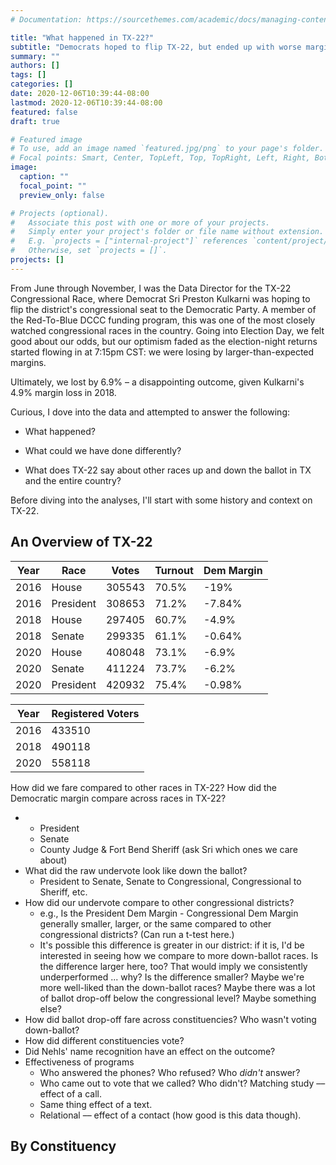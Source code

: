 ```yaml
---
# Documentation: https://sourcethemes.com/academic/docs/managing-content/

title: "What happened in TX-22?"
subtitle: "Democrats hoped to flip TX-22, but ended up with worse margins than in 2018."
summary: ""
authors: []
tags: []
categories: []
date: 2020-12-06T10:39:44-08:00
lastmod: 2020-12-06T10:39:44-08:00
featured: false
draft: true

# Featured image
# To use, add an image named `featured.jpg/png` to your page's folder.
# Focal points: Smart, Center, TopLeft, Top, TopRight, Left, Right, BottomLeft, Bottom, BottomRight.
image:
  caption: ""
  focal_point: ""
  preview_only: false

# Projects (optional).
#   Associate this post with one or more of your projects.
#   Simply enter your project's folder or file name without extension.
#   E.g. `projects = ["internal-project"]` references `content/project/deep-learning/index.md`.
#   Otherwise, set `projects = []`.
projects: []
---
```


From June through November, I was the Data Director for the TX-22 Congressional Race, where Democrat Sri Preston Kulkarni was hoping to flip the district's congressional seat to the Democratic Party. A member of the Red-To-Blue DCCC funding program, this was one of the most closely watched congressional races in the country. Going into Election Day, we felt good about our odds, but our optimism faded as the election-night returns started flowing in at 7:15pm CST: we were losing by larger-than-expected margins.

Ultimately, we lost by 6.9% – a disappointing outcome, given Kulkarni's 4.9% margin loss in 2018.

Curious, I dove into the data and attempted to answer the following:

* What happened?

* What could we have done differently?
* What does TX-22 say about other races up and down the ballot in TX and the entire country?

Before diving into the analyses, I'll start with some history and context on TX-22.

## An Overview of TX-22



| Year | Race      | Votes  | Turnout | Dem Margin |
| ---- | --------- | ------ | ------- | ---------- |
| 2016 | House     | 305543 | 70.5%   | -19%       |
| 2016 | President | 308653 | 71.2%   | -7.84%     |
| 2018 | House     | 297405 | 60.7%   | -4.9%      |
| 2018 | Senate    | 299335 | 61.1%   | -0.64%     |
| 2020 | House     | 408048 | 73.1%   | -6.9%      |
| 2020 | Senate    | 411224 | 73.7%   | -6.2%      |
| 2020 | President | 420932 | 75.4%   | -0.98%     |

| Year | Registered Voters |
| ---- | ----------------- |
| 2016 | 433510            |
| 2018 | 490118            |
| 2020 | 558118            |



How did we fare compared to other races in TX-22? How did the Democratic margin compare across races in TX-22?

* * President
  * Senate
  * County Judge & Fort Bend Sheriff (ask Sri which ones we care about)
* What did the raw undervote look like down the ballot?
  * President to Senate, Senate to Congressional, Congressional to Sheriff, etc.
* How did our undervote compare to other congressional districts?
  * e.g., Is the President Dem Margin - Congressional Dem Margin generally smaller, larger, or the same compared to other congressional districts? (Can run a t-test here.)
  * It's possible this difference is greater in our district: if it is, I'd be interested in seeing how we compare to more down-ballot races. Is the difference larger here, too? That would imply we consistently underperformed ... why? Is the difference smaller? Maybe we're more well-liked than the down-ballot races? Maybe there was a lot of ballot drop-off below the congressional level? Maybe something else?
* How did ballot drop-off fare across constituencies? Who wasn't voting down-ballot?
* How did different constituencies vote?
* Did Nehls' name recognition have an effect on the outcome?
* Effectiveness of programs
  * Who answered the phones? Who refused? Who *didn't* answer?
  * Who came out to vote that we called? Who didn't? Matching study –– effect of a call.
  * Same thing effect of a text.
  * Relational –– effect of a contact (how good is this data though).

## By Constituency

